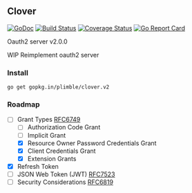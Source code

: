 Clover
---
[![GoDoc](https://godoc.org/plimble/clover?status.svg)](https://godoc.org/github.com/plimble/clover)
[![Build Status](https://travis-ci.org/plimble/clover.svg?branch=master)](https://travis-ci.org/plimble/clover?branch=master)
[![Coverage Status](https://coveralls.io/repos/plimble/clover/badge.svg?branch=master&service=github&foo)](https://coveralls.io/github/plimble/clover?branch=master)
[![Go Report Card](https://goreportcard.com/badge/plimble/clover)](https://goreportcard.com/report/plimble/clover)

Oauth2 server v2.0.0

WIP Reimplement oauth2 server

### Install
```
go get gopkg.in/plimble/clover.v2
```

### Roadmap
- [ ] Grant Types [RFC6749](https://tools.ietf.org/html/rfc6749)
  - [ ] Authorization Code Grant
  - [ ] Implicit Grant
  - [x] Resource Owner Password Credentials Grant
  - [x] Client Credentials Grant
  - [x] Extension Grants
- [x] Refresh Token
- [ ] JSON Web Token (JWT) [RFC7523](https://tools.ietf.org/html/rfc7523)
- [ ] Security Considerations [RFC6819](https://tools.ietf.org/html/rfc6819)

